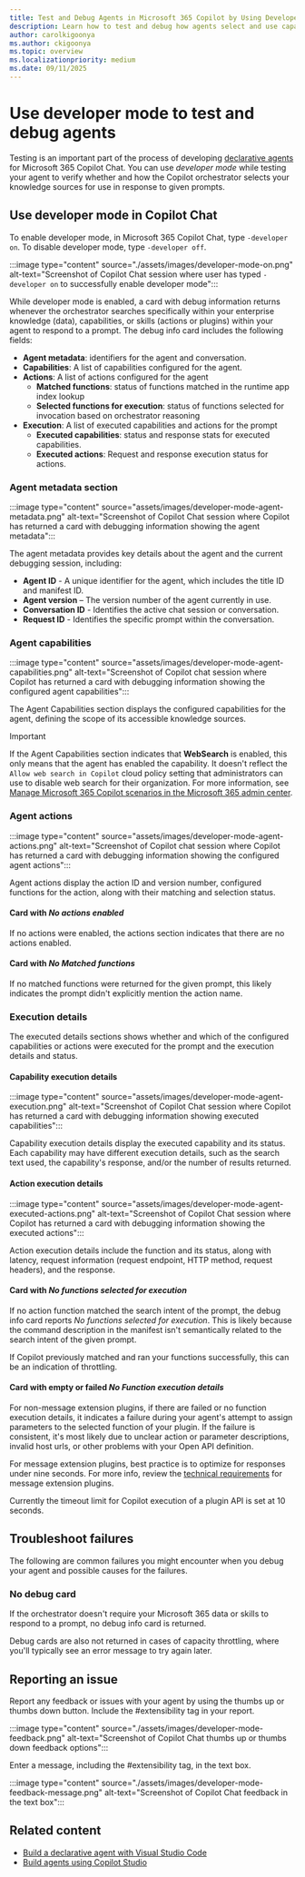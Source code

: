 ```yaml
---
title: Test and Debug Agents in Microsoft 365 Copilot by Using Developer Mode
description: Learn how to test and debug how agents select and use capabilities and actions by using developer mode in Microsoft 365 Copilot.
author: carolkigoonya
ms.author: ckigoonya
ms.topic: overview
ms.localizationpriority: medium
ms.date: 09/11/2025
---
```


# Use developer mode to test and debug agents

Testing is an important part of the process of developing [declarative agents](overview-declarative-agent.md) for Microsoft 365 Copilot Chat. You can use *developer mode* while testing your agent to verify whether and how the Copilot orchestrator selects your knowledge sources for use in response to given prompts.

## Use developer mode in Copilot Chat

To enable developer mode, in Microsoft 365 Copilot Chat, type `-developer on`. To disable developer mode, type `-developer off`.

:::image type="content" source="./assets/images/developer-mode-on.png" alt-text="Screenshot of Copilot Chat session where user has typed `-developer on` to successfully enable developer mode":::

While developer mode is enabled, a card with debug information returns whenever the orchestrator searches specifically within your enterprise knowledge (data), capabilities, or skills (actions or  plugins) within your agent to respond to a prompt. The debug info card includes the following fields:

- **Agent metadata**: identifiers for the agent and conversation.
- **Capabilities**: A list of capabilities configured for the agent.
- **Actions**: A list of actions configured for the agent
  - **Matched functions**: status of functions matched in the runtime app index lookup
  - **Selected functions for execution**: status of functions selected for invocation based on orchestrator reasoning
- **Execution**: A list of executed capabilities and actions for the prompt
  - **Executed capabilities**: status and response stats for executed capabilities.
  - **Executed actions**: Request and response execution status for actions.

### Agent metadata section

:::image type="content" source="assets/images/developer-mode-agent-metadata.png" alt-text="Screenshot of Copilot Chat session where Copilot has returned a card with debugging information showing the agent metadata":::

The agent metadata provides key details about the agent and the current debugging session, including:

- **Agent ID** - A unique identifier for the agent, which includes the title ID and manifest ID.
- **Agent version** – The version number of the agent currently in use.
- **Conversation ID** - Identifies the active chat session or conversation.
- **Request ID** - Identifies the specific prompt within the conversation.

### Agent capabilities

:::image type="content" source="assets/images/developer-mode-agent-capabilities.png" alt-text="Screenshot of Copilot chat session where Copilot has returned a card with debugging information showing the configured agent capabilities":::

The Agent Capabilities section displays the configured capabilities for the agent, defining the scope of its accessible knowledge sources.

> [!IMPORTANT]
> If the Agent Capabilities section indicates that **WebSearch** is enabled, this only means that the agent has enabled the capability. It doesn't reflect the `Allow web search in Copilot` cloud policy setting that administrators can use to disable web search for their organization. For more information, see [Manage Microsoft 365 Copilot scenarios in the Microsoft 365 admin center](/copilot/microsoft-365/microsoft-365-copilot-page#web-search-for-microsoft-365-copilot-and-microsoft-copilot).

### Agent actions

:::image type="content" source="assets/images/developer-mode-agent-actions.png" alt-text="Screenshot of Copilot chat session where Copilot has returned a card with debugging information showing the configured agent actions":::

Agent actions display the action ID and version number, configured functions for the action, along with their matching and selection status.

#### Card with *No actions enabled*

If no actions were enabled, the actions section indicates that there are no actions enabled.

#### Card with *No Matched functions*

If no matched functions were returned for the given prompt, this likely indicates the prompt didn't explicitly mention the action name.

### Execution details

The executed details sections shows whether and which of the configured capabilities or actions were executed for the prompt and the execution details and status.

#### Capability execution details

:::image type="content" source="assets/images/developer-mode-agent-execution.png" alt-text="Screenshot of Copilot Chat session where Copilot has returned a card with debugging information showing executed capabilities":::

Capability execution details display the executed capability and its status. Each capability may have different execution details, such as the search text used, the capability's response, and/or the number of results returned.

#### Action execution details

:::image type="content" source="assets/images/developer-mode-agent-executed-actions.png" alt-text="Screenshot of Copilot Chat session where Copilot has returned a card with debugging information showing the executed actions":::

Action execution details include the function and its status, along with latency, request information (request endpoint, HTTP method, request headers), and the response.

#### Card with *No functions selected for execution*

If no action function matched the search intent of the prompt, the debug info card reports *No functions selected for execution*. This is likely because the command description in the manifest isn't semantically related to the search intent of the given prompt.

If Copilot previously matched and ran your functions successfully, this can be an indication of throttling.

#### Card with empty or failed *No Function execution details*

For non-message extension plugins, if there are failed or no function execution details, it indicates a failure during your agent's attempt to assign parameters to the selected function of your plugin. If the failure is consistent, it's most likely due to unclear action or parameter descriptions, invalid host urls, or other problems with your Open API definition.

For message extension plugins, best practice is to optimize for responses under nine seconds. For more info, review the [technical requirements](/microsoftteams/platform/messaging-extensions/high-quality-message-extension?context=/microsoft-365-copilot/extensibility/context#technical-requirements) for message extension plugins.

 Currently the timeout limit for Copilot execution of a plugin API is set at 10 seconds.

## Troubleshoot failures

The following are common failures you might encounter when you debug your agent and possible causes for the failures.

### No debug card

If the orchestrator doesn't require your Microsoft 365 data or skills to respond to a prompt, no debug info card is returned.

Debug cards are also not returned in cases of capacity throttling, where you'll typically see an error message to try again later.

## Reporting an issue

Report any feedback or issues with your agent by using the thumbs up or thumbs down button. Include the #extensibility tag in your report.

:::image type="content" source="./assets/images/developer-mode-feedback.png" alt-text="Screenshot of Copilot Chat thumbs up or thumbs down feedback options":::

Enter a message, including the #extensibility tag, in the text box.

:::image type="content" source="./assets/images/developer-mode-feedback-message.png" alt-text="Screenshot of Copilot Chat feedback in the text box":::

## Related content

- [Build a declarative agent with Visual Studio Code](/microsoft-365-copilot/extensibility/build-declarative-agents)
- [Build agents using Copilot Studio](copilot-studio-lite-build.md)
